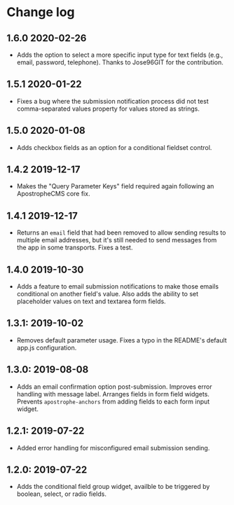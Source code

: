 # Change log

## 1.6.0 2020-02-26

- Adds the option to select a more specific input type for text fields (e.g., email, password, telephone). Thanks to Jose96GIT for the contribution.

## 1.5.1 2020-01-22

- Fixes a bug where the submission notification process did not test comma-separated values property for values stored as strings.

## 1.5.0 2020-01-08

- Adds checkbox fields as an option for a conditional fieldset control.

## 1.4.2 2019-12-17

- Makes the "Query Parameter Keys" field required again following an ApostropheCMS core fix.

## 1.4.1 2019-12-17

- Returns an `email` field that had  been removed to allow sending results to multiple email addresses, but it's still needed to send messages from the app in some transports. Fixes a test.

## 1.4.0 2019-10-30

- Adds a feature to email submission notifications to make those emails conditional on another field's value. Also adds the ability to set placeholder values on text and textarea form fields.

## 1.3.1: 2019-10-02

- Removes default parameter usage. Fixes a typo in the README's default app.js configuration.

## 1.3.0: 2019-08-08

- Adds an email confirmation option post-submission. Improves error handling with message label. Arranges fields in form field widgets. Prevents `apostrophe-anchors` from adding fields to each form input widget.

## 1.2.1: 2019-07-22

- Added error handling for misconfigured email submission sending.

## 1.2.0: 2019-07-22

- Adds the conditional field group widget, availble to be triggered by boolean, select, or radio fields.
